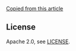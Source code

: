 

[Copied from this article](https://developer.okta.com/blog/2018/09/25/spring-webflux-websockets-react)

## License

Apache 2.0, see [LICENSE](LICENSE).
